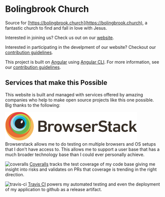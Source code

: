 # Bolingbrook Church

Source for [https://bolingbrook.church](https://bolingbrook.church), a fantastic church to find and fall in love with Jesus.

Interested in joining us? Check us out on our [website](https://bolingbrook.church).

Interested in participating in the develpment of our website? Checkout our [contribution guidelines](./CONTRIBUTING.md).

This project is built on [Angular](https://angular.io) using [Angular CLI](https://github.com/angular/angular-cli). For more information, see our [contribution guidelines](./CONTRIBUTING.md).

## Services that make this Possible

This website is built and managed with services offered by amazing companies who help to make open source projects
like this one possible. Big thanks to the following:

![browserstack](https://github.com/clarkmalmgren/bolingbrook-church/raw/master/docs/browserstack.png)
Browserstack allows me to do testing on multiple browsers and OS setups that I don't have access to. This allows
me to support a user base that has a much broader technology base than I could ever personally achieve.

![coveralls](https://coveralls.io/assets/coveralls_logob-27da862c7a24252e50f769869074fa2e8dff5c0a997ab880698836a1f7d4016d.svg)
[Coveralls](https://coveralls.io/github/clarkmalmgren/bolingbrook-church) tracks the test coverage of my code base
giving me insight into risks and validates on PRs that coverage is trending in the right direction.

![travis-ci](https://s3.amazonaws.com/loadimpact_uservoice/Automated+Testing/Travis+CI/Travis.png)
[Travis CI](https://travis-ci.org/clarkmalmgren/bolingbrook-church) powers my automated testing and even the deployment of my application to github as a release artifact.

